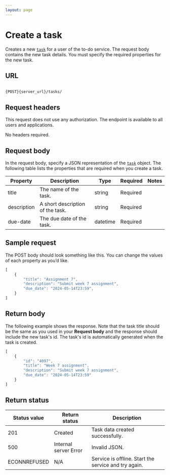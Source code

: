 ```yaml
---
layout: page
---
```


# Create a task

Creates a new [`task`](task) for a user of the to-do service.
The request body contains the new task details. 
You must specify the required properties for the new task. 

## URL

```shell

{POST}{server_url}/tasks/
```

## Request headers

This request does not use any authorization. The endpoint is available to all users and applications.

No headers required.

## Request body

In the request body, specify a JSON representation of the [`task`](task) object. The following table lists the properties that are required when you create a task. 

| Property | Description | Type | Required | Notes |
| -------------- | ------ | ------------ |------------ |------------ |
| title| The name of the task.| string | Required |   |
| description | A short description of the task. | string | Required |  |
| due-date | The due date of the task. | datetime | Required |  |


## Sample request

The POST body should look something like this. You can change the values of each property as you’d like.

```js
[
    {
        "title": "Assignment 7",
        "description": "Submit week 7 assignment",
        "due_date": "2024-05-14T23:59",
    }
]
```

## Return body
The following example shows the response. Note that the task title should be the same as you used in your **Request body** and the response should include the new task's id. The task's id is automatically generated when the task is created.

```js
[
    {
        "id": "4097",
        "title": "Week 7 assignment",
        "description": "Submit week 7 assignment",
        "due_date": "2024-05-14T23:59"
    }
]
```

## Return status

| Status value | Return status | Description |
| ------------- | ----------- | ----------- |
| 201 | Created | Task data created successfully. |
| 500 | Internal server Error | Invalid JSON. |
| ECONNREFUSED | N/A | Service is offline. Start the service and try again. |